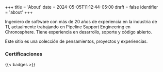+++
title = 'About'
date = 2024-05-05T11:12:44-05:00
draft = false
identifier = 'about'
+++

Ingeniero de software con más de 20 años de experiencia en la industria de TI, actualmente trabajando en Pipeline Support Engineering en Chronosphere. Tiene experiencia en desarrollo, soporte y código abierto.

Este sitio es una colección de pensamientos, proyectos y experiencias.

### Certificaciones

{{< badges >}}